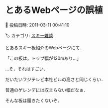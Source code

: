 # とあるWebページの誤植

📅 投稿日時: 2011-03-11 00:41:10

🏷️ カテゴリ: [スキー雑談](c1f9d2cb7478308da16419928ea3945e9.md)

とあるスキー板紹介のWebページにて．





「この板は，トップ幅が120mあり…」





…そ，それはすごい．


だいたいフジテレビ本社ビルの高さと同じくらい．


普通のゲレンデには収まらない幅だなぁ．





そんな板は履きたくないぞ．
